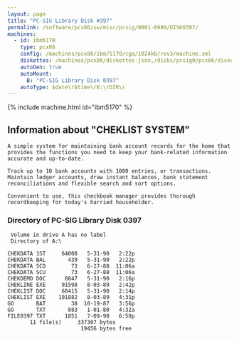 ```yaml
---
layout: page
title: "PC-SIG Library Disk #397"
permalink: /software/pcx86/sw/misc/pcsig/0001-0999/DISK0397/
machines:
  - id: ibm5170
    type: pcx86
    config: /machines/pcx86/ibm/5170/cga/1024kb/rev3/machine.xml
    diskettes: /machines/pcx86/diskettes.json,/disks/pcsig0/pcx86/diskettes.json
    autoGen: true
    autoMount:
      B: "PC-SIG Library Disk 0397"
    autoType: $date\r$time\rB:\rDIR\r
---
```


{% include machine.html id="ibm5170" %}

## Information about "CHEKLIST SYSTEM"

    A simple system for maintaining bank account records for the home that
    provides the functions you need to keep your bank-related information
    accurate and up-to-date.
    
    Track up to 10 bank accounts with 1000 entries, or transactions.
    Maintain ledger accounts, draw instant balances, bank statement
    reconciliations and flexible search and sort options.
    
    Convenient to use, this checkbook manager provides thorough
    recordkeeping for today's harried householder.

### Directory of PC-SIG Library Disk 0397

     Volume in drive A has no label
     Directory of A:\

    CHEKDATA 1ST     64008   5-31-90   2:22p
    CHEKDATA BAL       439   5-31-90   2:22p
    CHEKDATA SCD        73   6-27-88  11:06a
    CHEKDATA SCU        73   6-27-88  11:06a
    CHEKDEMO DOC      8047   5-31-90   2:16p
    CHEKLINE EXE     91598   8-03-89   2:42p
    CHEKLIST DOC     68415   5-31-90   2:14p
    CHEKLIST EXE    101882   8-03-89   4:31p
    GO       BAT        38  10-19-87   3:56p
    GO       TXT       883   1-01-80   4:32a
    FILE0397 TXT      1851   7-09-90   6:50p
           11 file(s)     337307 bytes
                           19456 bytes free
